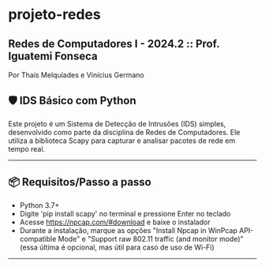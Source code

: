 # projeto-redes

## Redes de Computadores I - 2024.2 :: Prof. Iguatemi Fonseca
Por Thaís Melquíades e Vinícius Germano

## 🛡️ IDS Básico com Python

Este projeto é um Sistema de Detecção de Intrusões (IDS) simples, desenvolvido como parte da disciplina de Redes de Computadores. Ele utiliza a biblioteca Scapy para capturar e analisar pacotes de rede em tempo real.

---

## 📦 Requisitos/Passo a passo

- Python 3.7+
- Digite 'pip install scapy' no terminal e pressione Enter no teclado
- Acesse https://npcap.com/#download e baixe o instalador
- Durante a instalação, marque as opções "Install Npcap in WinPcap API-compatible Mode" e "Support raw 802.11 traffic (and monitor mode)" (essa última é opcional, mas útil para caso de uso de Wi-Fi)
---
